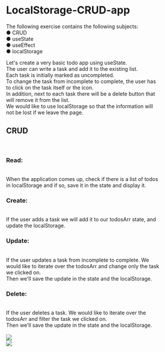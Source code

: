 # LocalStorage-CRUD-app <br/>
The following exercise contains the following subjects: <br/>
● CRUD <br/>
● useState <br/>
● useEffect <br/>
● localStorage <br/>

Let's create a very basic todo app using useState.  <br/>
The user can write a task and add it to the existing list.  <br/>
Each task is initially marked as uncompleted.  <br/>
To change the task from incomplete to complete, the user has  <br/>
to click on the task itself or the icon.  <br/>
In addition, next to each task there will be a delete button that  <br/>
will remove it from the list.  <br/>
We would like to use localStorage so that the information will  <br/>
not be lost if we leave the page.  <br/>


<h2>CRUD </h2><br/>
 <h3> Read:</h3> <br/>
  When the application comes up, check if there is a list of todos <br/>
  in localStorage and if so, save it in the state and display it. <br/>
 <h3> Create:</h3> <br/>
  If the user adds a task we will add it to our todosArr state, and <br/>
  update the localStorage. <br/>
  <h3>Update:</h3> <br/>
  If the user updates a task from incomplete to complete. We <br/>
  would like to iterate over the todosArr and change only the task <br/>
  we clicked on.<br/>
  Then we'll save the update in the state and the localStorage.<br/>
 <h3> Delete: </h3><br/>
  If the user deletes a task. We would like to iterate over the<br/>
  todosArr and filter the task we clicked on.<br/>
  Then we'll save the update in the state and the localStorage.<br/>
<br/>

<img src='https://user-images.githubusercontent.com/127497841/235697160-084feaaa-3b52-463f-a678-6cec883a3588.png'/>
<br/>
<img src='https://user-images.githubusercontent.com/127497841/235697061-b1c304b3-68da-4596-851c-2193bb5f877a.png'/>


